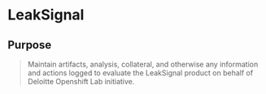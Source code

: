 # LeakSignal 

## Purpose
> Maintain artifacts, analysis, collateral, and otherwise any information 
and actions logged to evaluate the LeakSignal product on behalf of 
Deloitte Openshift Lab initiative. 
